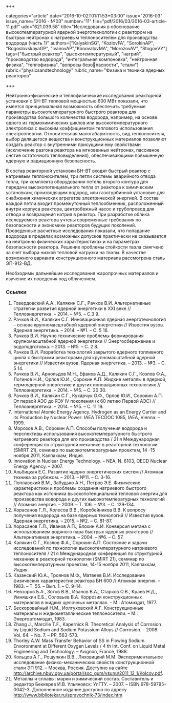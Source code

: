 +++

categories="article"
date="2016-10-02T01:11:53+03:00"
issue="2016-03"
issue_name="2016 - №03"
number="11"
file="pdf/2016/03/2016-03-article-11.pdf"
udc="621.039.58"
title="Исследования в обоснование высокотемпературной ядерной энерготехнологии с реактором на быстрых нейтронах с натриевым теплоносителем для производства водорода (часть 1)"
authors=["KalyakinSG", "KozlovFA", "SorokinAP", "BogoslovskayaGP", "IvanovAP","KonovalovMA", "MorozovAV", "StogovVY"]
tags=["быстрый реактор", "высокотемпературный", "натрий", "производство водорода", "интегральная компоновка", "нейтронная физика", "теплофизика", "вопросы безопасности", "стали"]
rubric="physicsandtechnology"
rubric_name="Физика и техника ядерных реакторов"

+++

Нейтронно-физические и теплофизические исследования реакторной установки с БН-ВТ тепловой мощностью 600 МВт показали, что имеется принципиальная возможность обеспечить требуемые параметры высокотемпературного быстрого реактора для производства большого количества водорода, например, на основе одного из термохимических циклов или высокотемпературного электролиза с высоким коэффициентом теплового использования электроэнергии. 
Относительная малогабаритность, вид теплоносителя, выбор делящегося вещества и конструкционных материалов позволяют создать реактор с внутренними присущими ему свойствами (исключение разгона реактора на мгновенных нейтронах, пассивное снятие остаточного тепловыделения), обеспечивающими повышенную ядерную и радиационную безопасность.

В состав реакторной установки БН-ВТ входят быстрый реактор с натриевым теплоносителем, три петли системы аварийного отвода тепла, три комплекта оборудования петель второго контура для передачи высокопотенциального тепла от реактора к химическим установкам, производящим водород, или газотурбинной установке для снабжения химических агрегатов электрической энергией. 
В состав каждой петли входит промежуточный теплообменник, расположенный внутри корпуса реактора, центробежный насос и трубопровод для отвода и возвращения натрия в реактор. 
При разработке облика исследуемого реактора учтены современные требования по безопасности и экономике реакторов будущих поколений. 
Проведенные расчетные исследования показали, что попадание водорода в пределах возможных допусков практически не сказывается на нейтронно	физических характеристиках и на параметрах безопасности реактора. 
Решение проблемы стойкости твэла смягчено за счет выбора низкой тепловой нагрузки на твэлы. 
В качестве возможного варианта конструкционного материала рассмотрена сталь ЭП-912-ВД.

Необходимы дальнейшие исследования жаропрочных материалов и изучение их поведения под облучением.

### Ссылки

1. Говердовский А.А., Калякин С.Г., Рачков В.И. Альтернативные стратегии развития ядерной энергетики в XXI веке // Теплоэнергетика. – 2014. – №5. – С.3	9.
2. Рачков В.И., Калякин С.Г. Инновационная ядерная энерготехнология – основа крупномасштабной ядерной энергетики // Известия вузов. Ядерная энергетика. – 2014. – №1. – С. 5	16.
3. Рачков В.И. Научно	технические проблемы формирования крупномасштабной ядерной энергетики // Энергосбережение и водоподготовка. – 2013. – №5. – С. 2	8.
4. Рачков В.И. Разработка технологий закрытого ядерного топливного цикла с быстрыми реакторами для крупномасштабной ядерной энергетики // Известия вузов. Ядерная энергетика. – 2013. – №3. – С. 5	14.
5. Рачков В.И., Арнольдов М.Н., Ефанов А.Д., Калякин С.Г., Козлов Ф.А., Логинов Н.И., Орлов Ю.И., Сорокин А.П. Жидкие металлы в ядерной, термоядерной энергетике и других инновационных технологиях // Теплоэнергетика. – 2014. – №5. – С. 20	30.
6. Рачков В.И., Калякин С.Г., Кухарчук О.Ф., Орлов Ю.И., Сорокин А.П. От первой АЭС до ЯЭУ IV поколения (к 60	летию Первой АЭС) // Теплоэнергетика. – 2014. – №5. – С. 11	19.
7. International Atomic Energy Agency. Hydrogen as an Energy Carrier and its Production by Nuclear Power: IAEA	TECDOC	1085, IAEA, Vienna. – 1999.
8. Морозов А.В., Сорокин А.П. Способы получения водорода и перспективы использования высокотемпературного быстрого натриевого реактора для его производства / 21	я Международная конференция по структурной механике в реакторной технологии (SMIRT	21), семинар по высокотемпературным проектам, 14 -15 ноября 2011, Калпаккам, Индия.
9. Innovation in Nuclear Energy Technology. – NEA, N. 6103, OECD Nuclear Energy Agency. – 2007.
10. Альбицкая Е.С. Развитие ядерно	энергетических систем // Атомная техника за рубежом. – 2013. – №11. – С. 3-16.
11. Поплавский В.М., Забудько А.Н., Петров Э.Е. Физические характеристики и проблемы создания натриевого быстрого реактора как источника высокопотенциальной тепловой энергии для производства водорода и других высокотемпературных технологий // Атомная энергия. – 2009. – Т. 106. – №3. – С. 129-134.
12. Хорасанов Г.Л., Колесов В.В., Коробейников В.В. К вопросу получения водорода на базе ядерных технологий // Известия вузов. Ядерная энергетика. – 2015. – №2. – С. 81-87.
13. Хорасанов Г.Л., Иванов А.П., Блохин А.И. Конверсия метана с использованием водяного пара быстрых ядерных реакторов // Альтернативная энергетика. – 2004. – №6. – С. 57.
14. Калякин С.Г., Козлов Ф.А., Сорокин А.П. Состояние и задачи исследований по технологии высокотемпературного натриевого теплоносителя / 21	я Международная конференция по структурной механике в реакторной технологии (SMIRT	21), семинар по высокотемпературным проектам, 14-15 ноября 2011, Калпаккам, Индия.
15. Казанский Ю.А., Троянов М.Ф., Матвеев В.И. Исследование физических характеристик реактора БН	600 // Атомная энергия. – 1983. – Т. 55. – Вып. 1. – С. 9-14.
16. Невзоров Б.А., Зотов В.В., Иванов В.А., Старков О.В., Краев Н.Д., Умняшкин Е.Б., Соловьев В.А. Коррозия конструкционных материалов в жидких щелочных металлах. – М.: Атомиздат, 1977.
17. Бескоровайный Н.М., Иолтуховский А.Г. Конструкционные материалы и жидкометаллические теплоносители. – М.: Энергоатомиздат, 1983.
18. Zhang J., Marcille T.F., Kapernick R. Theoretical Analysis of Corrosion by Liquid Sodium and Sodium	Potassium Alloys // Corrosion. – 2008. – Vol. 64. – No. 7. – PP. 563-573.
19. Thorley A.W. Mass Transfer Behavior of SS in Flowing Sodium Envoronment at Different Oxygen Levels / 4	th Int. Conf. on Liquid Metal Engineering and Technology. – Avignon, France, 1988.
20. Кольцов А.Г., Рощупкин В.В., Ляховицкий М.М. Экспериментальное исследование физико-механических свойств конструкционной стали ЭП	912. – Москва, Россия. Доступно на сайте http://archive.nbuv.gov.ua/portal/soc_gum/vsunu/2011_12_1/Kolcov.pdf.
21. Металлы и сплавы: марки и химический состав. Составитель и редактор Беккерев И.В. Ульяновск: УлГТУ. – 2007. – ISBN 978-59795-0042-3. Дополненное издание доступно по адресу http://www.bibliotekar.ru/spravochnik-73/index.htm